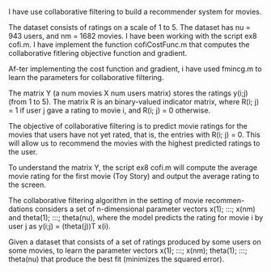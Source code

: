 I have use collaborative filtering to build a recommender system for movies.

The dataset consists of ratings on a scale of 1 to 5. The dataset has nu = 943 users, and
nm = 1682 movies. 
I have been working with the script ex8 cofi.m. I have implement the function cofiCostFunc.m
that computes the collaborative fitlering objective function and gradient. 

Af-ter implementing the cost function and gradient, i have  used fmincg.m to
learn the parameters for collaborative filtering.

The matrix Y (a num movies X num users matrix) stores the ratings y(i;j)
(from 1 to 5). The matrix R is an binary-valued indicator matrix, where
R(i; j) = 1 if user j gave a rating to movie i, and R(i; j) = 0 otherwise. 

The objective of collaborative filtering is to predict movie ratings for the movies
that users have not yet rated, that is, the entries with R(i; j) = 0. This will
allow us to recommend the movies with the highest predicted ratings to the
user.


To understand the matrix Y, the script ex8 cofi.m will compute
the average movie rating for the first movie (Toy Story) and output the
average rating to the screen.

The collaborative filtering algorithm in the setting of movie recommen-
dations considers a set of n-dimensional parameter vectors x(1); :::; x(nm) and
theta(1); :::; theta(nu), where the model predicts the rating for movie i by user j as
y(i;j) = (theta(j))T x(i).

Given a dataset that consists of a set of ratings produced
by some users on some movies, to learn the parameter vectors
x(1); :::; x(nm); theta(1); :::; theta(nu) that produce the best fit (minimizes the squared
error).
